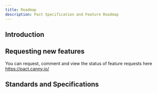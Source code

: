 ```yaml
---
title: Roadmap
description: Pact Specification and Feature Roadmap
---
```


## Introduction



## Requesting new features

You can request, comment and view the status of feature requests here https://pact.canny.io/

## Standards and Specifications